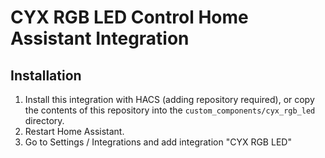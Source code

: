 
# CYX RGB LED Control Home Assistant Integration

## Installation
1. Install this integration with HACS (adding repository required), or copy the contents of this
repository into the `custom_components/cyx_rgb_led` directory.
2. Restart Home Assistant.
3. Go to Settings / Integrations and add integration "CYX RGB LED"

